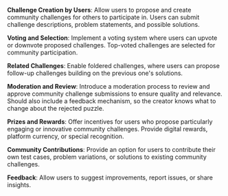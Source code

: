 **Challenge Creation by Users**: Allow users to propose and create community challenges for others to participate in. Users can submit challenge descriptions, problem statements, and possible solutions.

**Voting and Selection**: Implement a voting system where users can upvote or downvote proposed challenges. Top-voted challenges are selected for community participation.

**Related Challenges**: Enable foldered challenges, where users can propose follow-up challenges building on the previous one's solutions.

**Moderation and Review**: Introduce a moderation process to review and approve community challenge submissions to ensure quality and relevance. Should also include a feedback mechanism, so the creator knows what to change about the rejected puzzle.

**Prizes and Rewards**: Offer incentives for users who propose particularly engaging or innovative community challenges. Provide digital rewards, platform currency, or special recognition.

**Community Contributions**: Provide an option for users to contribute their own test cases, problem variations, or solutions to existing community challenges.

**Feedback**: Allow users to suggest improvements, report issues, or share insights.
